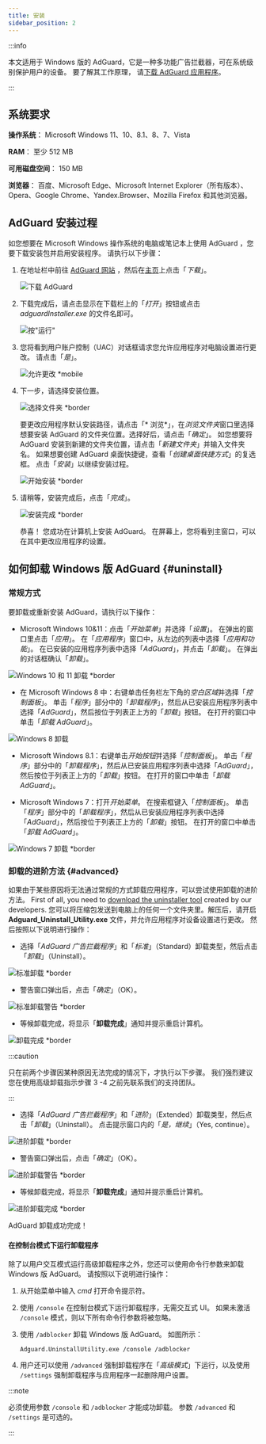 ```yaml
---
title: 安装
sidebar_position: 2
---
```


:::info

本文适用于 Windows 版的 AdGuard，它是一种多功能广告拦截器，可在系统级别保护用户的设备。 要了解其工作原理， 请[下载 AdGuard 应用程序](https://agrd.io/download-kb-adblock)。

:::

## 系统要求

**操作系统**： Microsoft Windows 11、10、8.1、8、7、Vista

**RAM**： 至少 512 MB

**可用磁盘空间**： 150 MB

**浏览器**： 百度、Microsoft Edge、Microsoft Internet Explorer（所有版本）、Opera、Google Chrome、Yandex.Browser、Mozilla Firefox 和其他浏览器。

## AdGuard 安装过程

如您想要在 Microsoft Windows 操作系统的电脑或笔记本上使用 AdGuard ，您要下载安装包并启用安装程序。 请执行以下步骤：

1. 在地址栏中前往 [AdGuard 网站](http://adguard.com) ，然后在[主页](https://adguard.com/download.html?auto=1)上点击「*下载*」。

   ![下载 AdGuard](https://cdn.adtidy.org/content/kb/ad_blocker/windows/installation/download-from-website.png)

2. 下载完成后，请点击显示在下载栏上的「*打开*」按钮或点击 *adguardInstaller.exe* 的文件名即可。

   ![按"运行"](https://cdn.adtidy.org/content/kb/ad_blocker/windows/installation/click-download.png)

3. 您将看到用户账户控制（UAC）对话框请求您允许应用程序对电脑设置进行更改。 请点击「*是*」。

   ![允许更改 *mobile](https://cdn.adtidy.org/content/kb/ad_blocker/windows/installation/allow-changes.png)

4. 下一步，请选择安装位置。

   ![选择文件夹 *border](https://cdn.adtidy.org/content/kb/ad_blocker/windows/installation/install-wizard.png)

   要更改应用程序默认安装路径，请点击「* 浏览*」，在*浏览文件夹*窗口里选择想要安装 AdGuard 的文件夹位置。选择好后，请点击「*确定*」。 如您想要将 AdGuard 安装到新建的文件夹位置，请点击「*新建文件夹*」并输入文件夹名。 如果想要创建 AdGuard 桌面快捷键，查看「*创建桌面快捷方式*」的复选框。 点击「*安装*」以继续安装过程。

   ![开始安装 *border](https://cdn.adtidy.org/content/kb/ad_blocker/windows/installation/start-install.png)

5. 请稍等，安装完成后，点击「*完成*」。

   ![安装完成 *border](https://cdn.adtidy.org/content/kb/ad_blocker/windows/installation/finish-install.png)

   恭喜！ 您成功在计算机上安装 AdGuard。 在屏幕上，您将看到主窗口，可以在其中更改应用程序的设置。

## 如何卸载 Windows 版 AdGuard  {#uninstall}

### 常规方式

要卸载或重新安装 AdGuard，请执行以下操作：

- Microsoft Windows 10&11：点击「*开始菜单*」并选择「*设置*」。 在弹出的窗口里点击「*应用*」。 在「*应用程序*」窗口中，从左边的列表中选择「*应用和功能*」。 在已安装的应用程序列表中选择「*AdGuard*」，并点击「*卸载*」。 在弹出的对话框确认「*卸载*」。

![Windows 10 和 11 卸载 *border](https://cdn.adtidy.org/content/kb/ad_blocker/windows/installation/win10-uninstall.png)

- 在 Microsoft Windows 8 中：右键单击任务栏左下角的*空白区域*并选择「*控制面板*」。 单击「*程序*」部分中的「*卸载程序*」，然后从已安装应用程序列表中选择「*AdGuard*」，然后按位于列表正上方的「*卸载*」按钮。 在打开的窗口中单击「*卸载 AdGuard*」。

![Windows 8 卸载](https://cdn.adtidy.org/content/kb/ad_blocker/windows/installation/win8-uninstall.png)

- Microsoft Windows 8.1：右键单击*开始按钮*并选择「*控制面板*」。 单击「*程序*」部分中的「*卸载程序*」，然后从已安装应用程序列表中选择「*AdGuard*」，然后按位于列表正上方的「*卸载*」按钮。 在打开的窗口中单击「*卸载 AdGuard*」。

- Microsoft Windows 7：打开*开始菜单*。 在搜索框键入「*控制面板*」。 单击「*程序*」部分中的「*卸载程序*」，然后从已安装应用程序列表中选择「*AdGuard*」，然后按位于列表正上方的「*卸载*」按钮。 在打开的窗口中单击「*卸载 AdGuard*」。

![Windows 7 卸载 *border](https://cdn.adtidy.org/content/kb/ad_blocker/windows/installation/win7-uninstall.png)

### 卸载的进阶方法 {#advanced}

如果由于某些原因将无法通过常规的方式卸载应用程序，可以尝试使用卸载的进阶方法。 First of all, you need to [download the uninstaller tool](https://static.adtidy.org/windows/uninstaller/uninstal_utility.zip) created by our developers. 您可以将压缩包发送到电脑上的任何一个文件夹里。解压后，请开启 **Adguard_Uninstall_Utility.exe** 文件，并允许应用程序对设备设置进行更改。 然后按照以下说明进行操作：

- 选择「*AdGuard 广告拦截程序*」和「*标准*」（Standard）卸载类型，然后点击「*卸载*」（Uninstall）。

![标准卸载 *border](https://cdn.adtidy.org/content/kb/ad_blocker/windows/installation/ab_standard.jpg)

- 警告窗口弹出后，点击「*确定*」（OK）。

![标准卸载警告 *border](https://cdn.adtidy.org/content/kb/ad_blocker/windows/installation/ab_extended_warning.jpg)

- 等候卸载完成，将显示「**卸载完成**」通知并提示重启计算机。

![卸载完成 *border](https://cdn.adtidy.org/content/kb/ad_blocker/windows/installation/ab_standard_complete.jpg)

:::caution

只在前两个步骤因某种原因无法完成的情况下，才执行以下步骤。 我们强烈建议您在使用高级卸载指示步骤 3 -4 之前先联系我们的支持团队。

:::

- 选择「*AdGuard 广告拦截程序*」和「*进阶*」（Extended）卸载类型，然后点击「*卸载*」（Uninstall）。 点击提示窗口内的「*是，继续*」（Yes, continue）。

![进阶卸载 *border](https://cdn.adtidy.org/content/kb/ad_blocker/windows/installation/ab_extended.jpg)

- 警告窗口弹出后，点击「*确定*」（OK）。

![进阶卸载警告 *border](https://cdn.adtidy.org/content/kb/ad_blocker/windows/installation/ab_extended_warning.jpg)

- 等候卸载完成，将显示「**卸载完成**」通知并提示重启计算机。

![进阶卸载完成 *border](https://cdn.adtidy.org/content/kb/ad_blocker/windows/installation/ab_extended_complete.jpg)

AdGuard 卸载成功完成！

#### 在控制台模式下运行卸载程序

除了以用户交互模式运行高级卸载程序之外，您还可以使用命令行参数来卸载 Windows 版 AdGuard。 请按照以下说明进行操作：

1. 从开始菜单中输入 *cmd* 打开命令提示符。
2. 使用 `/console` 在控制台模式下运行卸载程序，无需交互式 UI。 如果未激活 `/console` 模式，则以下所有命令行参数将被忽略。
3. 使用 `/adblocker` 卸载 Windows 版 AdGuard。 如图所示：

   `Adguard.UninstallUtility.exe /console /adblocker`

4. 用户还可以使用 `/advanced` 强制卸载程序在「*高级模式*」下运行，以及使用 `/settings` 强制卸载程序与应用程序一起删除用户设置。

:::note

必须使用参数 `/console` 和 `/adblocker` 才能成功卸载。 参数 `/advanced` 和 `/settings` 是可选的。

:::

